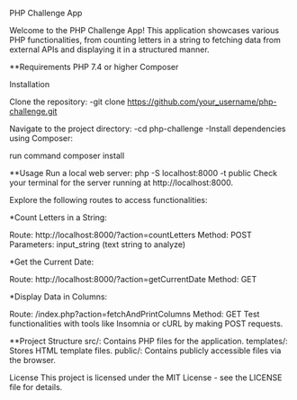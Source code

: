 PHP Challenge App

Welcome to the PHP Challenge App! This application showcases various PHP functionalities, from counting letters in a string to fetching data from external APIs and displaying it in a structured manner.

\*\*Requirements
PHP 7.4 or higher
Composer

Installation

Clone the repository:
-git clone https://github.com/your_username/php-challenge.git

Navigate to the project directory:
-cd php-challenge
-Install dependencies using Composer:

run command composer install

\*\*Usage
Run a local web server:
php -S localhost:8000 -t public
Check your terminal for the server running at http://localhost:8000.

Explore the following routes to access functionalities:

*Count Letters in a String:

Route: http://localhost:8000/?action=countLetters
Method: POST
Parameters:
input_string (text string to analyze)


*Get the Current Date:

Route: http://localhost:8000/?action=getCurrentDate
Method: GET


*Display Data in Columns:

Route: /index.php?action=fetchAndPrintColumns
Method: GET
Test functionalities with tools like Insomnia or cURL by making POST requests.


**Project Structure
src/: Contains PHP files for the application.
templates/: Stores HTML template files.
public/: Contains publicly accessible files via the browser.



License
This project is licensed under the MIT License - see the LICENSE file for details.
